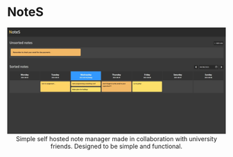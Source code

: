 # NoteS

<p align="center">
  <img src="https://github.com/PercentEquals/NoteS/blob/main/Preview.jpeg" alt="Preview"></a>
  Simple self hosted note manager made in collaboration with university friends. Designed to be simple and functional.
</p>


